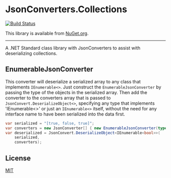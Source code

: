# JsonConverters.Collections

[![Build Status](https://kyleherzog.visualstudio.com/JsonConverters.Collections/_apis/build/status/JsonConverters.Collections?branchName=develop)](https://kyleherzog.visualstudio.com/JsonConverters.Collections/_build/latest?definitionId=3&branchName=develop)

This library is available from [NuGet.org](https://www.nuget.org/packages/JsonConverters.Collections/).

--------------------------

A .NET Standard class library with JsonConverters to assist with deserializing collections.

## EnumerableJsonConverter
This converter will deserialize a serialized array to any class that implements `IEnumerable<>`. Just construct the `EnumerableJsonConverter` by passing the type of the objects in the serialized array.  Then add the converter to the converters array that is passed to `JsonConvert.DeserializeObject<>`, specifying any type that implements 'IEnumerable<>' or just an `IEnumerable<>` itself, without the need for any interface name to have been serialized into the data first. 

```c#
var serialized = "[true, false, true]";
var converters = new JsonConverter[] { new EnumerableJsonConverter(typeof(bool)) };
var deserialized = JsonConvert.DeserializeObject<IEnumerable<bool>>(
    serialized, 
    converters);
```

## License
[MIT](LICENSE)